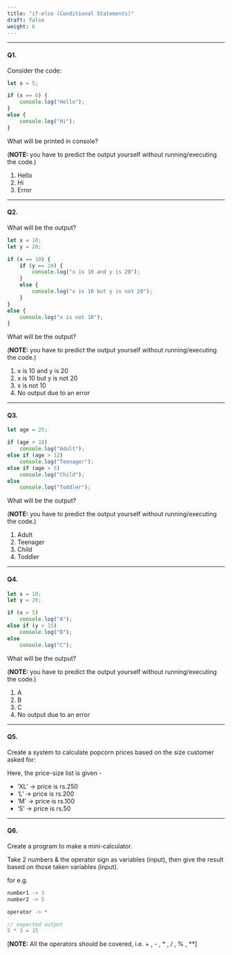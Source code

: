 ```yaml
---
title: "if-else (Conditional Statements)"
draft: false
weight: 6
---
```


---

#### Q1.

Consider the code:

```jsx
let x = 5;

if (x == 6) {
    console.log("Hello");
} 
else {
    console.log("Hi");
}
```

What will be printed in console?

(**NOTE:** you have to predict the output yourself without running/executing the code.)

1. Hello
2. Hi
3. Error

---

#### Q2.

What will be the output?

```jsx
let x = 10; 
let y = 20;

if (x == 10) {     
    if (y == 20) {   
        console.log("x is 10 and y is 20");     
    }
    else {   
        console.log("x is 10 but y is not 20");     
    } 
}  
else {  
    console.log("x is not 10"); 
}
```

What will be the output?

(**NOTE:** you have to predict the output yourself without running/executing the code.)

1. x is 10 and y is 20
2. x is 10 but y is not 20
3. x is not 10
4. No output due to an error

---

#### Q3.

```jsx
let age = 25;

if (age > 18)
    console.log("Adult");
else if (age > 12)
    console.log("Teenager");
else if (age > 5)
    console.log("Child");
else
    console.log("Toddler");
```

What will be the output?

(**NOTE:** you have to predict the output yourself without running/executing the code.)

1. Adult
2. Teenager
3. Child
4. Toddler

---

#### Q4.

```jsx
let x = 10;
let y = 20;

if (x > 5)
    console.log("A");
else if (y > 15)
    console.log("B");
else
    console.log("C");
```

What will be the output?

(**NOTE:** you have to predict the output yourself without running/executing the code.)

1. A
2. B
3. C
4. No output due to an error

---

#### Q5.

Create a system to calculate popcorn prices based on the size customer asked for:

Here, the price-size list is given - 
- ‘XL’ → price is rs.250
- ‘L’ → price is rs.200
- ‘M’ → price is rs.100
- ‘S’ → price is rs.50

---

#### Q6.

Create a program to make a mini-calculator.

Take 2 numbers & the operator sign as variables (input), then give the result based on those taken variables (input).

for e.g.

```jsx
number1 -> 3
number2 -> 5

operator -> *

// expected output
5 * 3 = 15
```

[**NOTE:** All the operators should be covered, i.e. + , - , * , / , % , **]